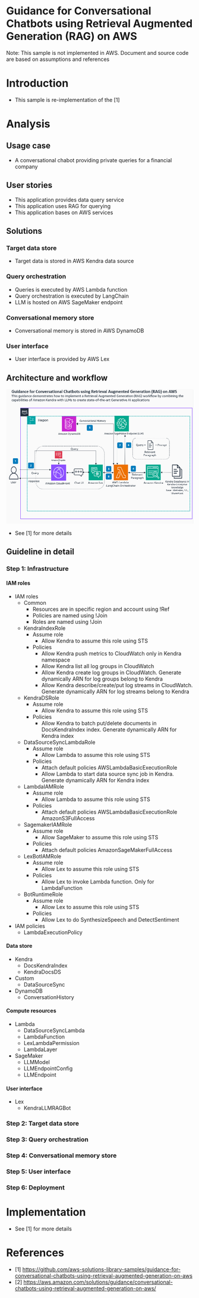 # Guidance for Conversational Chatbots using Retrieval Augmented Generation (RAG) on AWS
Note: This sample is not implemented in AWS. Document and source code are based on assumptions and references

# Introduction
- This sample is re-implementation of the [1]

# Analysis

## Usage case
- A conversational chabot providing private queries for a financial company

## User stories
- This application provides data query service
- This application uses RAG for querying
- This application bases on AWS services

## Solutions
### Target data store
- Target data is stored in AWS Kendra data source
### Query orchestration
- Queries is executed by AWS Lambda function
- Query orchestration is executed by LangChain
- LLM is hosted on AWS SageMaker endpoint
### Conversational memory store
- Conversational memory is stored in AWS DynamoDB
### User interface
- User interface is provided by AWS Lex

## Architecture and workflow
![RAG Architecture](assets/RAG_Kendra.png?raw=true "RAG with Amazon Kendra")
- See [1] for more details

## Guideline in detail

### Step 1: Infrastructure
#### IAM roles
- IAM roles
    - Common
        - Resources are in specific region and account using !Ref
        - Policies are named using !Join
        - Roles are named using !Join
    - KendraIndexRole
        - Assume role
            - Allow Kendra to assume this role using STS
        - Policies
            - Allow Kendra push metrics to CloudWatch only in Kendra namespace
            - Allow Kendra list all log groups in CloudWatch
            - Allow Kendra create log groups in CloudWatch. Generate dynamically ARN for log groups belong to Kendra
            - Allow Kendra describe/create/put log streams in CloudWatch. Generate dynamically ARN for log streams belong to Kendra
    - KendraDSRole
        - Assume role
            - Allow Kendra to assume this role using STS
        - Policies
            - Allow Kendra to batch put/delete documents in DocsKendraIndex index. Generate dynamically ARN for Kendra index
    - DataSourceSyncLambdaRole
        - Assume role
            - Allow Lambda to assume this role using STS
        - Policies
            - Attach default policies 
                AWSLambdaBasicExecutionRole
            - Allow Lambda to start data source sync job in Kendra. Generate dynamically ARN for Kendra index
    - LambdaIAMRole
        - Assume role
            - Allow Lambda to assume this role using STS
        - Policies
            - Attach default policies 
                AWSLambdaBasicExecutionRole
                AmazonS3FullAccess
    - SagemakerIAMRole
        - Assume role
            - Allow SageMaker to assume this role using STS
        - Policies
            - Attach default policies 
                AmazonSageMakerFullAccess
    - LexBotIAMRole
        - Assume role
            - Allow Lex to assume this role using STS
        - Policies
            - Allow Lex to invoke Lambda function. Only for LambdaFunction
    - BotRuntimeRole
        - Assume role
            - Allow Lex to assume this role using STS
        - Policies
            - Allow Lex to do SynthesizeSpeech and DetectSentiment
- IAM policies
    - LambdaExecutionPolicy
#### Data store
- Kendra
    - DocsKendraIndex
    - KendraDocsDS
- Custom
    - DataSourceSync
- DynamoDB
    - ConversationHistory
#### Compute resources
- Lambda
    - DataSourceSyncLambda
    - LambdaFunction
    - LexLambdaPermission
    - LambdaLayer
- SageMaker
    - LLMModel
    - LLMEndpointConfig
    - LLMEndpoint
#### User interface
- Lex
    - KendraLLMRAGBot

### Step 2: Target data store
### Step 3: Query orchestration
### Step 4: Conversational memory store
### Step 5: User interface
### Step 6: Deployment

# Implementation
- See [1] for more details

# References
- [1] https://github.com/aws-solutions-library-samples/guidance-for-conversational-chatbots-using-retrieval-augmented-generation-on-aws
- [2] https://aws.amazon.com/solutions/guidance/conversational-chatbots-using-retrieval-augmented-generation-on-aws/
